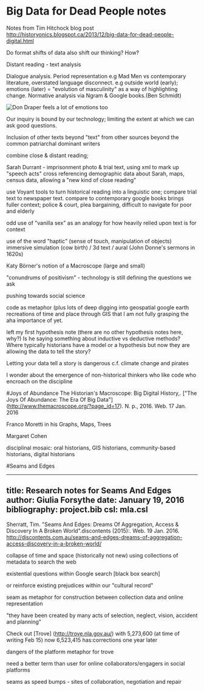 # Big Data for Dead People notes

Notes from Tim Hitchock blog post http://historyonics.blogspot.ca/2013/12/big-data-for-dead-people-digital.html

Do format shifts of data also shift our thinking? How?

Distant reading - text analysis

Dialogue analysis. Period representation e.g Mad Men vs contemporary literature, overstated language disconnect. e.g outside world (early); emotions (later) = "evolution of masculinity"  as a way of highlighting change. Normative analysis via Ngram & Google books.(Ben Schmidt)

![Don Draper feels a lot of emotions too](http://i.imgur.com/NArNULW.gif)

Our inquiry is bound by our technology; limiting the extent at which we can ask good questions.

Inclusion of other texts beyond "text" from other sources beyond the common patriarchal dominant writers

combine close & distant reading; 

Sarah Durrant - imprisonment photo & trial text, using xml to mark up "speech acts" cross referencing demographic data about Sarah, maps, census data, allowing a "new kind of close reading"

use Voyant tools to turn historical reading into a linguistic one; compare trial text to newspaper text. compare to contemporary google books brings fuller context; police & court, plea bargaining, difficult to navigate for poor and elderly

odd use of "vanilla sex" as an analogy for how heavily relied upon text is for context

use of the word "haptic" (sense of touch, manipulation of objects)  immersive simulation (cow birth) / 3d text / aural (John Donne's sermons in 1620s)

Katy Börner's notion of a Macroscope (large and small)

"conundrums of positivism" - technology is still defining the questions we ask

pushing towards social science

code as metaphor (plus lots of deep digging into geospatial google earth recreations of time and place through GIS that I am not fully grasping the aha importance of yet.

left my first hypothesis note (there are no other hypothesis notes here, why?) Is he saying something about inductive vs deductive methods? Where typically historians have a model or a hypothesis but now they are allowing the data to tell the story?

Letting your data tell a story is dangerous c.f. climate change and pirates

I wonder about the emergence of non-historical thinkers who like code who encroach on the discipline

#Joys of Abundance
The Historian's Macroscope: Big Digital History,. ["The Joys Of Abundance: The Era Of Big Data"] (http://www.themacroscope.org/?page_id=17). N. p., 2016. Web. 17 Jan. 2016


Franco Moretti in his Graphs, Maps, Trees

Margaret Cohen

disciplinal mosaic: oral historians, GIS historians, community-based historians, digital historians


#Seams and Edges

---
title: Research notes for Seams And Edges
author: Giulia Forsythe
date: January 19, 2016
bibliography: project.bib
csl: mla.csl
---

Sherratt, Tim. "Seams And Edges: Dreams Of Aggregation, Access & Discovery In A Broken World".discontents (2015):. Web. 19 Jan. 2016. 
http://discontents.com.au/seams-and-edges-dreams-of-aggregation-access-discovery-in-a-broken-world/

collapse of time and space (historically not new)
using collections of metadata to search the web

existential questions within Google search [black box search]

or reinforce existing prejudices within our "cultural record"

seam as metaphor for construction between collection data and online representation

"they have been created by many acts of selection, neglect, vision, accident and planning"

Check out [Trove] (http://trove.nla.gov.au/) with 5,273,600 (at time of writing Feb 15) now 6,523,415 has:corrections one year later

dangers of the platform metaphor for trove

need a better term than user for online collaborators/engagers in social platforms

seams as speed bumps - sites of collaboration, negotiation and repair




